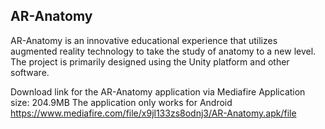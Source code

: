 ## AR-Anatomy
AR-Anatomy is an innovative educational experience that utilizes augmented reality technology to take the study of anatomy to a new level. The project is primarily designed using the Unity platform and other software.


Download link for the AR-Anatomy application via Mediafire
Application size: 204.9MB
The application only works for Android
https://www.mediafire.com/file/x9jl133zs8odnj3/AR-Anatomy.apk/file
